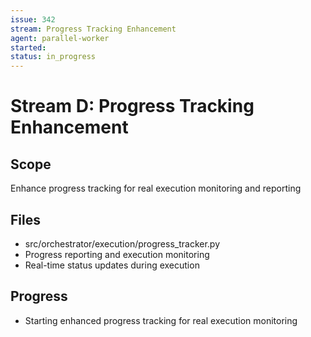 ```yaml
---
issue: 342
stream: Progress Tracking Enhancement
agent: parallel-worker
started: 
status: in_progress
---
```


# Stream D: Progress Tracking Enhancement

## Scope
Enhance progress tracking for real execution monitoring and reporting

## Files
- src/orchestrator/execution/progress_tracker.py
- Progress reporting and execution monitoring
- Real-time status updates during execution

## Progress
- Starting enhanced progress tracking for real execution monitoring
